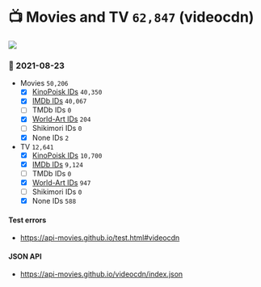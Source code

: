 # :tv: Movies and TV `62,847` (videocdn)

<a href="https://API-Movies.github.io"><img src="https://API-Movies.github.io/banner.png?cache"></a>

### :date: 2021-08-23
- Movies `50,206`
  - [x] <a href="https://API-Movies.github.io/videocdn/movie_kinopoisk_ids.json">KinoPoisk IDs</a> `40,350`
  - [x] <a href="https://API-Movies.github.io/videocdn/movie_imdb_ids.json">IMDb IDs</a> `40,067`
  - [ ] TMDb IDs `0`
  - [x] <a href="https://API-Movies.github.io/videocdn/movie_world_art_ids.json">World-Art IDs</a> `204`
  - [ ] Shikimori IDs `0`
  - [x] None IDs `2`
- TV `12,641`
  - [x] <a href="https://API-Movies.github.io/videocdn/tv_kinopoisk_ids.json">KinoPoisk IDs</a> `10,700`
  - [x] <a href="https://API-Movies.github.io/videocdn/tv_imdb_ids.json">IMDb IDs</a> `9,124`
  - [ ] TMDb IDs `0`
  - [x] <a href="https://API-Movies.github.io/videocdn/tv_world_art_ids.json">World-Art IDs</a> `947`
  - [ ] Shikimori IDs `0`
  - [x] None IDs `588`
#### Test errors
- <a href='https://api-movies.github.io/test.html#videocdn'>https://api-movies.github.io/test.html#videocdn</a>
#### JSON API
- <a href='https://api-movies.github.io/videocdn/index.json'>https://api-movies.github.io/videocdn/index.json</a>
